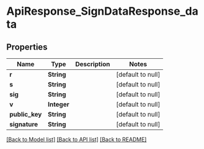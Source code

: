 # ApiResponse_SignDataResponse_data

## Properties

| Name           | Type        | Description | Notes             |
| -------------- | ----------- | ----------- | ----------------- |
| **r**          | **String**  |             | [default to null] |
| **s**          | **String**  |             | [default to null] |
| **sig**        | **String**  |             | [default to null] |
| **v**          | **Integer** |             | [default to null] |
| **public_key** | **String**  |             | [default to null] |
| **signature**  | **String**  |             | [default to null] |

[[Back to Model list]](../README.md#documentation-for-models) [[Back to API list]](../README.md#documentation-for-api-endpoints) [[Back to README]](../README.md)
